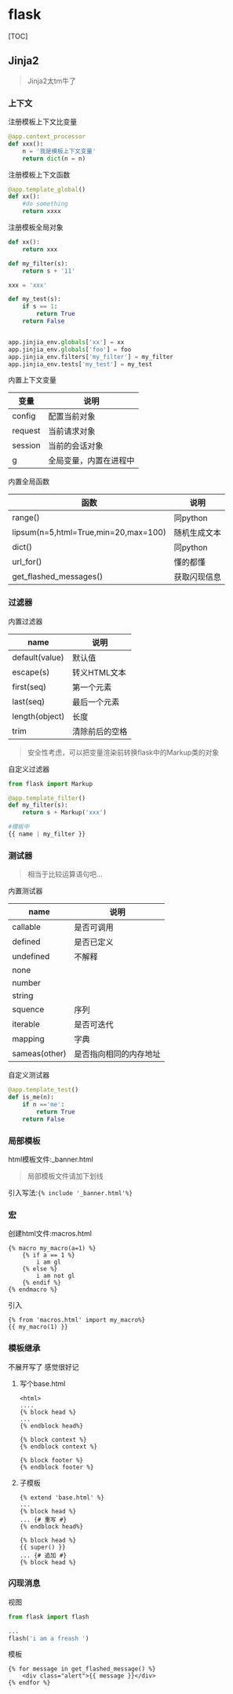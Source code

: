 

# flask

[TOC]



## Jinja2

> Jinja2太tm牛了

### 上下文

注册模板上下文比变量

``` python
@app.context_processor
def xxx():
    n = '我是模板上下文变量'
    return dict(n = n)
```

注册模板上下文函数

``` python
@app.template_global()
def xx():
    #do something
    return xxxx
```

注册模板全局对象

``` python
def xx():
    return xxx

def my_filter(s):
    return s + '11'

xxx = 'xxx'

def my_test(s):
    if s == 1:
        return True
    return False


app.jinjia_env.globals['xx'] = xx
app.jinjia_env.globals['foo'] = foo
app.jinjia_env.filters['my_filter'] = my_filter
app.jinjia_env.tests['my_test'] = my_test
```



内置上下文变量

| 变量    | 说明                   |
| ------- | ---------------------- |
| config  | 配置当前对象           |
| request | 当前请求对象           |
| session | 当前的会话对象         |
| g       | 全局变量，内置在进程中 |

内置全局函数

| 函数                                 | 说明         |
| ------------------------------------ | ------------ |
| range()                              | 同python     |
| lipsum(n=5,html=True,min=20,max=100) | 随机生成文本 |
| dict()                               | 同python     |
| url_for()                            | 懂的都懂     |
| get_flashed_messages()               | 获取闪现信息 |

### 过滤器

内置过滤器

| name           | 说明           |
| -------------- | -------------- |
| default(value) | 默认值         |
| escape(s)      | 转义HTML文本   |
| first(seq)     | 第一个元素     |
| last(seq)      | 最后一个元素   |
| length(object) | 长度           |
| trim           | 清除前后的空格 |

> 安全性考虑，可以把变量渲染前转换flask中的Markup类的对象

自定义过滤器

``` python
from flask import Markup

@app.template_filter()
def my_filter(s):
    return s + Markup('xxx')

#模板中
{{ name | my_filter }}
```

### 测试器

> 相当于比较运算语句吧...

内置测试器

| name          | 说明                   |
| ------------- | ---------------------- |
| callable      | 是否可调用             |
| defined       | 是否已定义             |
| undefined     | 不解释                 |
| none          |                        |
| number        |                        |
| string        |                        |
| squence       | 序列                   |
| iterable      | 是否可迭代             |
| mapping       | 字典                   |
| sameas(other) | 是否指向相同的内存地址 |

自定义测试器

``` python
@app.template_test()
def is_me(n):
    if n =='me':
        return True
    return False
```

### 局部模板

html模板文件:_banner.html

> 局部模板文件请加下划线

引入写法:` {% include '_banner.html'%} `

### 宏

创建html文件:macros.html

``` jinja2
{% macro my_macro(a=1) %}
    {% if a == 1 %}
        i am gl
    {% else %}
        i am not gl
    {% endif %}
{% endmacro %}
```

引入

``` jinja2
{% from 'macros.html' import my_macro%}
{{ my_macro(1) }}
```

### 模板继承

不展开写了 感觉很好记

1. 写个base.html

   ```jinja2
   <html>
   ....
   {% block head %}
   ...
   {% endblock head%}
   
   {% block context %}
   {% endblock context %}
   
   {% block footer %}
   {% endblock footer %}
   
   ```

2. 子模板

   ``` jinja2
   {% extend 'base.html' %}
   ...
   {% block head %}
   ... {# 重写 #}
   {% endblock head%}
   
   {% block head %}
   {{ super() }}
   ... {# 追加 #}
   {% block head %}

### 闪现消息

视图

```python
from flask import flash

...
flash('i am a freash ')

```

模板

``` jinja2
{% for message in get_flashed_message() %}
	<div class="alert">{{ message }}</div>
{% endfor %}
```

